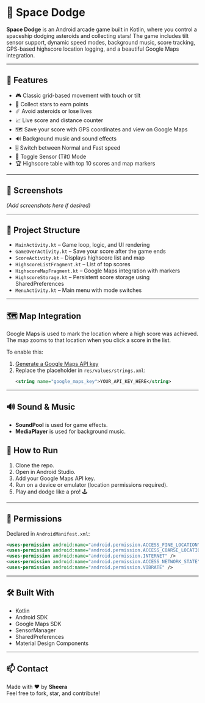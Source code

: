 # 🚀 Space Dodge	

**Space Dodge** is an Android arcade game built in Kotlin, where you control a spaceship dodging asteroids and collecting stars! The game includes tilt sensor support, dynamic speed modes, background music, score tracking, GPS-based highscore location logging, and a beautiful Google Maps integration.

---

## 📱 Features

- 🎮 Classic grid-based movement with touch or tilt
- 🌟 Collect stars to earn points
- ☄️ Avoid asteroids or lose lives
- 📈 Live score and distance counter
- 🗺️ Save your score with GPS coordinates and view on Google Maps
- 🔊 Background music and sound effects
- 🎚️ Switch between Normal and Fast speed
- 📡 Toggle Sensor (Tilt) Mode
- 🏆 Highscore table with top 10 scores and map markers

---

## 📸 Screenshots

*(Add screenshots here if desired)*

---

## 📂 Project Structure

- `MainActivity.kt` – Game loop, logic, and UI rendering
- `GameOverActivity.kt` – Save your score after the game ends
- `ScoreActivity.kt` – Displays highscore list and map
- `HighscoreListFragment.kt` – List of top scores
- `HighscoreMapFragment.kt` – Google Maps integration with markers
- `HighscoreStorage.kt` – Persistent score storage using SharedPreferences
- `MenuActivity.kt` – Main menu with mode switches

---

## 🗺️ Map Integration

Google Maps is used to mark the location where a high score was achieved. The map zooms to that location when you click a score in the list.

To enable this:
1. [Generate a Google Maps API key](https://console.cloud.google.com/)
2. Replace the placeholder in `res/values/strings.xml`:
   ```xml
   <string name="google_maps_key">YOUR_API_KEY_HERE</string>
   ```

---

## 🔊 Sound & Music

- **SoundPool** is used for game effects.
- **MediaPlayer** is used for background music.


## 🚀 How to Run

1. Clone the repo.
2. Open in Android Studio.
3. Add your Google Maps API key.
4. Run on a device or emulator (location permissions required).
5. Play and dodge like a pro! 🕹️

---

## 📌 Permissions

Declared in `AndroidManifest.xml`:

```xml
<uses-permission android:name="android.permission.ACCESS_FINE_LOCATION" />
<uses-permission android:name="android.permission.ACCESS_COARSE_LOCATION" />
<uses-permission android:name="android.permission.INTERNET" />
<uses-permission android:name="android.permission.ACCESS_NETWORK_STATE" />
<uses-permission android:name="android.permission.VIBRATE" />
```

---

## 🛠️ Built With

- Kotlin
- Android SDK
- Google Maps SDK
- SensorManager
- SharedPreferences
- Material Design Components

---

## 📫 Contact

Made with ❤️ by **Sheera**  
Feel free to fork, star, and contribute!
